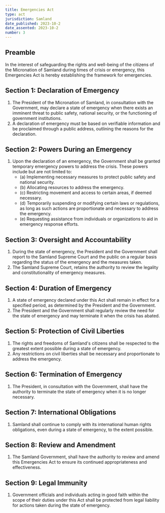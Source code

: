 ```yaml
---
title: Emergencies Act
type: act
jurisdiction: Samland
date_published: 2023-10-2
date_assented: 2023-10-2
number: 3
---
```


## Preamble

In the interest of safeguarding the rights and well-being of the citizens of the Micronation of Samland during times of crisis or emergency, this Emergencies Act is hereby establishing the framework for emergencies.

## Section 1: Declaration of Emergency

1. The President of the Micronation of Samland, in consultation with the Government, may declare a state of emergency when there exists an imminent threat to public safety, national security, or the functioning of government institutions.
2. A declaration of emergency must be based on verifiable information and be proclaimed through a public address, outlining the reasons for the declaration.

## Section 2: Powers During an Emergency

1. Upon the declaration of an emergency, the Government shall be granted temporary emergency powers to address the crisis. These powers include but are not limited to:
   - (a)
     Implementing necessary measures to protect public safety and national security.
   - (b)
     Allocating resources to address the emergency.
   - (c)
     Restricting movement and access to certain areas, if deemed necessary.
   - (d)
     Temporarily suspending or modifying certain laws or regulations, as long as such actions are proportionate and necessary to address the emergency.
   - (e)
     Requesting assistance from individuals or organizations to aid in emergency response efforts.

## Section 3: Oversight and Accountability

1. During the state of emergency, the President and the Government shall report to the Samland Supreme Court and the public on a regular basis regarding the status of the emergency and the measures taken.
2. The Samland Supreme Court, retains the authority to review the legality and constitutionality of emergency measures.

## Section 4: Duration of Emergency

1. A state of emergency declared under this Act shall remain in effect for a specified period, as determined by the President and the Government.
2. The President and the Government shall regularly review the need for the state of emergency and may terminate it when the crisis has abated.

## Section 5: Protection of Civil Liberties

1. The rights and freedoms of Samland's citizens shall be respected to the greatest extent possible during a state of emergency.
2. Any restrictions on civil liberties shall be necessary and proportionate to address the emergency.

## Section 6: Termination of Emergency

1. The President, in consultation with the Government, shall have the authority to terminate the state of emergency when it is no longer necessary.

## Section 7: International Obligations

1. Samland shall continue to comply with its international human rights obligations, even during a state of emergency, to the extent possible.

## Section 8: Review and Amendment

1. The Samland Government, shall have the authority to review and amend this Emergencies Act to ensure its continued appropriateness and effectiveness.

## Section 9: Legal Immunity

1. Government officials and individuals acting in good faith within the scope of their duties under this Act shall be protected from legal liability for actions taken during the state of emergency.
